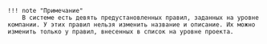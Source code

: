     !!! note "Примечание"
        В системе есть девять предустановленных правил, заданных на уровне компании. У этих правил нельзя изменить название и описание. Их можно изменить только у правил, внесенных в список на уровне проекта.